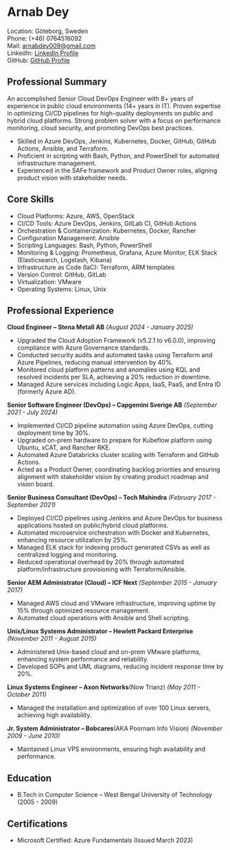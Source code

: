 # Arnab Dey

Location: Göteborg, Sweden\
Phone: (+46) 0764516092\
Mail: [arnabdey009@gmail.com](mailto:arnabdey009@gmail.com)\
LinkedIn: [LinkedIn Profile](https://www.linkedin.com/in/arnabdey73/)\
GitHub: [GitHub Profile](https://github.com/arnabdey73)

## Professional Summary

An accomplished Senior Cloud DevOps Engineer with 8+ years of experience in public cloud environments (14+ years in IT). Proven expertise in optimizing CI/CD pipelines for high-quality deployments on public and hybrid cloud platforms. Strong problem solver with a focus on performance monitoring, cloud security, and promoting DevOps best practices.

- Skilled in Azure DevOps, Jenkins, Kubernetes, Docker, GitHub, GitHub Actions, Ansible, and Terraform.
- Proficient in scripting with Bash, Python, and PowerShell for automated infrastructure management.
- Experienced in the SAFe framework and Product Owner roles, aligning product vision with stakeholder needs.

## Core Skills

- Cloud Platforms: Azure, AWS, OpenStack
- CI/CD Tools: Azure DevOps, Jenkins, GitLab CI, GitHub Actions
- Orchestration & Containerization: Kubernetes, Docker, Rancher
- Configuration Management: Ansible
- Scripting Languages: Bash, Python, PowerShell
- Monitoring & Logging: Prometheus, Grafana, Azure Monitor, ELK Stack (Elasticsearch, Logstash, Kibana)
- Infrastructure as Code (IaC): Terraform, ARM templates
- Version Control: GitHub, GitLab
- Virtualization: VMware
- Operating Systems: Linux, Unix

## Professional Experience

**Cloud Engineer – Stena Metall AB** *(August 2024 - January 2025)*

- Upgraded the Cloud Adoption Framework (v5.2.1 to v6.0.0), improving compliance with Azure Governance standards.
- Conducted security audits and automated tasks using Terraform and Azure Pipelines, reducing manual intervention by 40%.
- Monitored cloud platform patterns and anomalies using KQL and resolved incidents per SLA, achieving a 20% reduction in downtime.
- Managed Azure services including Logic Apps, IaaS, PaaS, and Entra ID (formerly Azure AD).

**Senior Software Engineer (DevOps) – Capgemini Sverige AB** *(September 2021 - July 2024)*

- Implemented CI/CD pipeline automation using Azure DevOps, cutting deployment time by 30%.
- Upgraded on-prem hardware to prepare for Kubeflow platform using Ubuntu, xCAT, and Rancher RKE.
- Automated Azure Databricks cluster scaling with Terraform and GitHub Actions.
- Acted as a Product Owner, coordinating backlog priorities and ensuring alignment with stakeholder vision by creating product roadmap and vision board.

**Senior Business Consultant (DevOps) – Tech Mahindra** *(February 2017 - September 2021)*

- Deployed CI/CD pipelines using Jenkins and Azure DevOps for business applications hosted on public/hybrid cloud platforms.
- Automated microservice orchestration with Docker and Kubernetes, enhancing resource utilization by 25%.
- Managed ELK stack for indexing product generated CSVs as well as centralized logging and monitoring.
- Reduced operational overhead by 20% through automated platform/infrastructure provisioning with Terraform/Ansible.

**Senior AEM Administrator (Cloud) – ICF Next** *(September 2015 - January 2017)*

- Managed AWS cloud and VMware infrastructure, improving uptime by 15% through optimized resource management.
- Automated cloud operations with Ansible and Shell scripting.

**Unix/Linux Systems Administrator – Hewlett Packard Enterprise** *(November 2011 - August 2015)*

- Administered Unix-based cloud and on-prem VMware platforms, enhancing system performance and reliability.
- Developed SOPs and UML diagrams, reducing incident response time by 20%.

**Linux Systems Engineer – Axon Networks**(Now Trianz) *(May 2011 - October 2011)*

- Managed the installation and optimization of over 100 Linux servers, achieving high availability.

**Jr. System Administrator – Bobcares**(AKA Poornam Info Vision) *(November 2009 - June 2010)*

- Maintained Linux VPS environments, ensuring high availability and performance.

## Education

- B.Tech in Computer Science – West Bengal University of Technology (2005 - 2009)

## Certifications

- Microsoft Certified: Azure Fundamentals (Issued March 2023)
